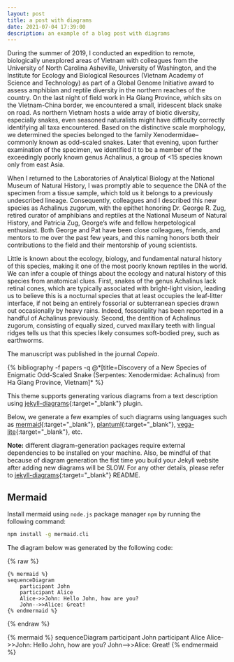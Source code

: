 ```yaml
---
layout: post
title: a post with diagrams
date: 2021-07-04 17:39:00
description: an example of a blog post with diagrams
---
```



During the summer of 2019, I conducted an expedition to remote, biologically unexplored areas of Vietnam with colleagues from the University of North Carolina Asheville, University of Washington, and the Institute for Ecology and Biological Resources (Vietnam Academy of Science and Technology) as part of a Global Genome Initiative award to assess amphibian and reptile diversity in the northern reaches of the country. On the last night of field work in Ha Giang Province, which sits on the Vietnam-China border, we encountered a small, iridescent black snake on road. As northern Vietnam hosts a wide array of biotic diversity, especially snakes, even seasoned naturalists might have difficulty correctly identifying all taxa encountered. Based on the distinctive scale morphology, we determined the species belonged to the family Xenodermidae– commonly known as odd-scaled snakes. Later that evening, upon further examination of the specimen, we identified it to be a member of the exceedingly poorly known genus Achalinus, a group of <15 species known only from east Asia. 

When I returned to the Laboratories of Analytical Biology at the National Museum of Natural History, I was promptly able to sequence the DNA of the specimen from a tissue sample, which told us it belongs to a previously undescribed lineage. Consequently, colleagues and I described this new species as Achalinus zugorum, with the epithet honoring Dr. George R. Zug, retired curator of amphibians and reptiles at the National Museum of Natural History, and Patricia Zug, George’s wife and fellow herpetological enthusiast. Both George and Pat have been close colleagues, friends, and mentors to me over the past few years, and this naming honors both their contributions to the field and their mentorship of young scientists. 

Little is known about the ecology, biology, and fundamental natural history of this species, making it one of the most poorly known reptiles in the world. We can infer a couple of things about the ecology and natural history of this species from anatomical clues. First, snakes of the genus Achalinus lack retinal cones, which are typically associated with bright-light vision, leading us to believe this is a nocturnal species that at least occupies the leaf-litter interface, if not being an entirely fossorial or subterranean species drawn out occasionally by heavy rains. Indeed, fossoriality has been reported in a handful of Achalinus previously. Second, the dentition of Achalinus zugorum, consisting of equally sized, curved maxillary teeth with lingual ridges tells us that this species likely consumes soft-bodied prey, such as earthworms. 

The manuscript was published in the journal _Copeia_.
  
  <div class="publications">
  {% bibliography -f papers -q @*[title=Discovery of a New Species of Enigmatic Odd-Scaled Snake (Serpentes: Xenodermidae: Achalinus) from Ha Giang Province, Vietnam]* %}
</div>
    
This theme supports generating various diagrams from a text description using [jekyll-diagrams](https://github.com/zhustec/jekyll-diagrams){:target="\_blank"} plugin.

Below, we generate a few examples of such diagrams using languages such as [mermaid](https://mermaid-js.github.io/mermaid/){:target="\_blank"}, [plantuml](https://plantuml.com/){:target="\_blank"}, [vega-lite](https://vega.github.io/vega-lite/){:target="\_blank"}, etc.

**Note:** different diagram-generation packages require external dependencies to be installed on your machine.
Also, be mindful of that because of diagram generation the fist time you build your Jekyll website after adding new diagrams will be SLOW.
For any other details, please refer to [jekyll-diagrams](https://github.com/zhustec/jekyll-diagrams){:target="\_blank"} README.


## Mermaid

Install mermaid using `node.js` package manager `npm` by running the following command:
```bash
npm install -g mermaid.cli
```

The diagram below was generated by the following code:

{% raw %}
```
{% mermaid %}
sequenceDiagram
    participant John
    participant Alice
    Alice->>John: Hello John, how are you?
    John-->>Alice: Great!
{% endmermaid %}
```
{% endraw %}

{% mermaid %}
sequenceDiagram
    participant John
    participant Alice
    Alice->>John: Hello John, how are you?
    John-->>Alice: Great!
{% endmermaid %}

